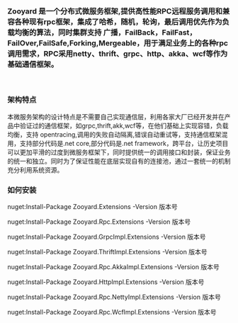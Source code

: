 ### Zooyard 是一个分布式微服务框架,提供高性能RPC远程服务调用和兼容各种现有rpc框架，集成了哈希，随机，轮询，最后调用优先作为负载均衡的算法，同时集群支持 广播，FailBack，FailFast，FailOver,FailSafe,Forking,Mergeable，用于满足业务上的各种rpc调用需求，RPC采用netty、thrift、grpc、http、akka、wcf等作为基础通信框架。

<br />

### 架构特点
本微服务架构的设计特点是不需要自己实现通信层，利用各家大厂已经开发并在产品中验证过的通信框架，如grpc,thrift,akk,wcf等，在他们基础上实现容错，负载均衡，支持 opentracing,调用的失败自动隔离,错误自动重试等，支持通信框架混用，支持部分代码是.net core,部分代码是.net framework，跨平台，让历史项目可以更加平滑的过度到微服务框架下，同时提供统一的调用接口和封装，保证业务的统一和独立。同时为了保证性能在底层实现自有的连接池，通过一套统一的机制充分利用系统资源。


### 如何安装

nuget:Install-Package Zooyard.Extensions -Version  版本号

nuget:Install-Package Zooyard.Rpc.Extensions -Version  版本号

nuget:Install-Package Zooyard.GrpcImpl.Extensions -Version  版本号

nuget:Install-Package Zooyard.ThriftImpl.Extensions -Version  版本号

nuget:Install-Package Zooyard.Rpc.AkkaImpl.Extensions -Version  版本号

nuget:Install-Package Zooyard.HttpImpl.Extensions -Version  版本号

nuget:Install-Package Zooyard.Rpc.NettyImpl.Extensions -Version  版本号

nuget:Install-Package Zooyard.Rpc.WcfImpl.Extensions -Version  版本号
